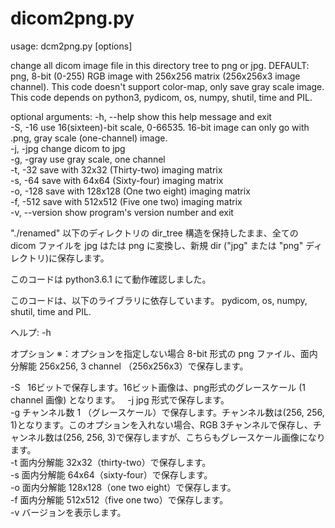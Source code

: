 # dicom2png.py

usage: dcm2png.py [options]

change all dicom image file in this directory tree to png or jpg. DEFAULT:
png, 8-bit (0-255) RGB image with 256x256 matrix (256x256x3 image channel).
This code doesn't support color-map, only save gray scale image. This code
depends on python3, pydicom, os, numpy, shutil, time and PIL.

optional arguments:
  -h, --help     show this help message and exit  
  -S, -16        use 16(sixteen)-bit scale, 0-66535. 16-bit image can only go
                 with .png, gray scale (one-channel) image.  
  -j, -jpg       change dicom to jpg  
  -g, -gray      use gray scale, one channel  
  -t, -32        save with 32x32 (Thirty-two) imaging matrix  
  -s, -64        save with 64x64 (Sixty-four) imaging matrix  
  -o, -128       save with 128x128 (One two eight) imaging matrix  
  -f, -512       save with 512x512 (Five one two) imaging matrix  
  -v, --version  show program's version number and exit  


    


"./renamed" 以下のディレクトリの dir_tree 構造を保持したまま、全ての dicom ファイルを jpg はたは png に変換し、新規 dir ("jpg" または "png" ディレクトリ)に保存します。

このコードは python3.6.1 にて動作確認しました。

このコードは、以下のライブラリに依存しています。
  pydicom, os, numpy, shutil, time and PIL.

ヘルプ: -h

オプション
※：オプションを指定しない場合 8-bit 形式の png ファイル、面内分解能 256x256, 3 channel （256x256x3）で保存します。

-S   16ビットで保存します。16ビット画像は、png形式のグレースケール (1 channel 画像) となります。  
-j   jpg 形式で保存します。  
-g   チャンネル数 1 （グレースケール）で保存します。チャンネル数は(256, 256, 1)となります。このオプションを入れない場合、RGB 3チャンネルで保存し、チャンネル数は(256, 256, 3)で保存しますが、こちらもグレースケール画像になります。  
-t   面内分解能 32x32（thirty-two）で保存します。  
-s   面内分解能 64x64（sixty-four）で保存します。  
-o   面内分解能 128x128（one two eight）で保存します。  
-f   面内分解能 512x512（five one two）で保存します。  
-v   バージョンを表示します。
